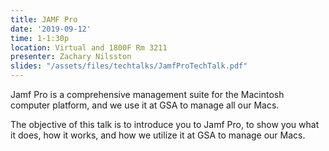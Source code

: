 ```yaml
---
title: JAMF Pro
date: '2019-09-12'
time: 1-1:30p
location: Virtual and 1800F Rm 3211
presenter: Zachary Nilsston
slides: "/assets/files/techtalks/JamfProTechTalk.pdf"
---
```


Jamf Pro is a comprehensive management suite for the Macintosh computer platform, and we use it at GSA to manage all our Macs.

The objective of this talk is to introduce you to Jamf Pro, to show you what it does, how it works, and how we utilize it at GSA to manage our Macs.
